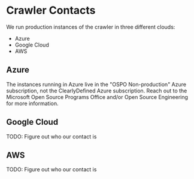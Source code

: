 # Crawler Contacts

We run production instances of the crawler in three different clouds:

* Azure
* Google Cloud
* AWS

## Azure

The instances running in Azure live in the "OSPO Non-production" Azure subscription, not the ClearlyDefined Azure subscription. Reach out to the Microsoft Open Source Programs Office and/or Open Source Engineering for more information.

## Google Cloud

TODO: Figure out who our contact is

## AWS

TODO: Figure out who our contact is
